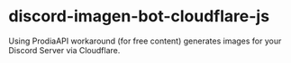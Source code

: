 ﻿# discord-imagen-bot-cloudflare-js
Using ProdiaAPI workaround (for free content) generates images for your Discord Server via Cloudflare.
